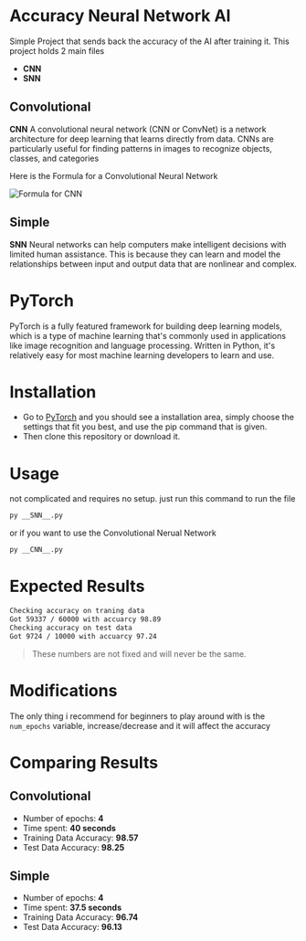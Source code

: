 #  Accuracy Neural Network AI
Simple Project that sends back the accuracy of the AI after training it.
This project holds 2 main files
* __CNN__
* __SNN__

## Convolutional

__CNN__ A convolutional neural network (CNN or ConvNet) is a network architecture for deep learning that learns directly from data. CNNs are particularly useful for finding patterns in images to recognize objects, classes, and categories

Here is the Formula for a Convolutional Neural Network

![Formula for CNN](https://user-images.githubusercontent.com/77110462/228610008-5dadf4ff-4924-4b5c-ab06-3e08a82b1423.png)



## Simple
__SNN__ Neural networks can help computers make intelligent decisions with limited human assistance. This is because they can learn and model the relationships between input and output data that are nonlinear and complex.

# PyTorch
PyTorch is a fully featured framework for building deep learning models,
which is a type of machine learning that's commonly used in applications like image recognition and language processing.
Written in Python, it's relatively easy for most machine learning developers to learn and use.


# Installation 
* Go to [PyTorch](https://pytorch.org/) and you should see a installation area, simply choose the settings that fit you best, and use the pip command that is given.
* Then clone this repository or download it.

# Usage
not complicated and requires no setup.
just run this command to run the file
```bash
py __SNN__.py
```
or if you want to use the Convolutional Nerual Network
```bash
py __CNN__.py
```

# Expected Results

```bash
Checking accuracy on traning data
Got 59337 / 60000 with accuarcy 98.89
Checking accuracy on test data
Got 9724 / 10000 with accuarcy 97.24
```

>These numbers are not fixed and will never be the same.

# Modifications

The only thing i recommend for beginners to play around with is the
`num_epochs` variable, increase/decrease and it will affect the accuracy  


# Comparing Results

## Convolutional
* Number of epochs: __4__
* Time spent: __40 seconds__
* Training Data Accuracy: __98.57__
* Test Data Accuracy: __98.25__

## Simple
* Number of epochs: __4__
* Time spent: __37.5 seconds__
* Training Data Accuracy: __96.74__
* Test Data Accuracy: __96.13__

